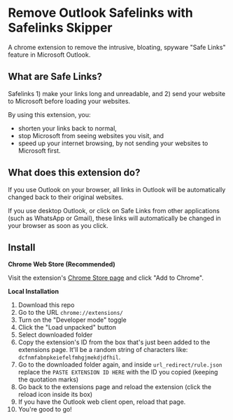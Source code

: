 # Remove Outlook Safelinks with Safelinks Skipper

A chrome extension to remove the intrusive, bloating, spyware "Safe Links" feature in Microsoft Outlook.

## What are Safe Links?

Safelinks 1) make your links long and unreadable, and 2) send your website to Microsoft before loading your websites.

By using this extension, you:
- shorten your links back to normal,
- stop Microsoft from seeing websites you visit, and
- speed up your internet browsing, by not sending your websites to Microsoft first.

## What does this extension do?

If you use Outlook on your browser, all links in Outlook will be automatically changed back to their original websites.

If you use desktop Outlook, or click on Safe Links from other applications (such as WhatsApp or Gmail), these links will automatically be changed in your browser as soon as you click.

## Install

**Chrome Web Store (Recommended)**

Visit the extension's [Chrome Store page](https://chrome.google.com/webstore/detail/nojaomiagfnliakjlnhhjogacadihina/) and click "Add to Chrome".

**Local Installation**

1. Download this repo
2. Go to the URL `chrome://extensions/`
3. Turn on the "Developer mode" toggle
4. Click the "Load unpacked" button
5. Select downloaded folder
6. Copy the extension's ID from the box that's just been added to the extensions page. It'll be a random string of characters like: `dcfnmfabnpkeiefelfmhgjmekdjdfhil`.
7. Go to the downloaded folder again, and inside `url_redirect/rule.json` replace the `PASTE EXTENSION ID HERE` with the ID you copied (keeping the quotation marks)
8. Go back to the extensions page and reload the extension (click the reload icon inside its box)
9. If you have the Outlook web client open, reload that page.
10. You're good to go!